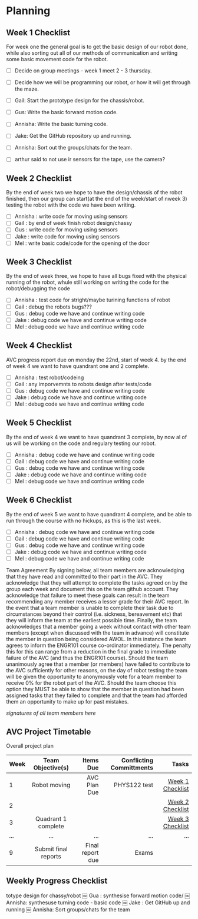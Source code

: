 # Planning

## Week 1 Checklist
For week one the general goal is to get the basic design of our robot done, while also sorting out all of our methods of communication and writing some basic movement code for the robot.
- [ ] Decide on group meetings - week 1 meet 2 - 3 thursday.
- [ ] Decide how we will be programming our robot, or how it will get through the maze.

- [ ] Gail: Start the prototype design for the chassis/robot.
- [ ] Gus: Write the basic forward motion code.
- [ ] Annisha: Write the basic turning code.
- [ ] Jake: Get the GitHub repository up and running.
- [ ] Annisha: Sort out the groups/chats for the team.
- [ ] arthur said to not use ir sensors for the tape, use the camera?

## Week 2 Checklist
By the end of week two we hope to have the design/chassis of the robot finished, then our group can start(at the end of the week/start of nweek 3) testing the robot with the code we have been writing. 
- [ ] Annisha : write code for moving using sensors
- [ ] Gail : by end of week finish robot design/chassy
- [ ] Gus : write code for moving using sensors
- [ ] Jake : write code for moving using sensors
- [ ] Mel : write basic code/code for the opening of the door
## Week 3 Checklist
By the end of week three, we hope to have all bugs fixed with the physical running of the robot, whule still working on writing the code for the robot/debugging the code
- [ ] Annisha : test code for stright/maybe turining functions of robot
- [ ] Gail : debug the robots bugs???
- [ ] Gus : debug code we have and continue writing code
- [ ] Jake : debug code we have and continue writing code
- [ ] Mel : debug code we have and continue writing code
## Week 4 Checklist
AVC progress report due on monday the 22nd, start of week 4. by the end of week 4 we want to have quandrant one and 2 complete.
- [ ] Annisha : test robot/codeing
- [ ] Gail : any imporvemnts to robots design after tests/code
- [ ] Gus : debug code we have and continue writing code
- [ ] Jake : debug code we have and continue writing code
- [ ] Mel : debug code we have and continue writing code
## Week 5 Checklist
By the end of week 4 we want to have quandrant 3 complete, by now al of us will be working on the code and regulary testing our robot.
- [ ] Annisha : debug code we have and continue writing code
- [ ] Gail : debug code we have and continue writing code
- [ ] Gus : debug code we have and continue writing code
- [ ] Jake : debug code we have and continue writing code
- [ ] Mel : debug code we have and continue writing code
## Week 6 Checklist
By the end of week 5 we want to have quandrant 4 complete, and be able to run through the course with no hickups, as this is the last week.
- [ ] Annisha : debug code we have and continue writing code
- [ ] Gail : debug code we have and continue writing code
- [ ] Gus : debug code we have and continue writing code
- [ ] Jake : debug code we have and continue writing code
- [ ] Mel : debug code we have and continue writing code

Team Agreement
By signing below, all team members are acknowledging that they have read and
committed to their part in the AVC. They acknowledge that they will attempt
to complete the tasks agreed on by the group each week and document this on
the team github account. They acknowledge that failure to meet these goals
can result in the team recommending any member receives a lesser grade for
their AVC report. In the event that a team member is unable to complete their
task due to circumstances beyond their control (i.e. sickness, bereavement etc)
that they will inform the team at the earliest possible time. Finally, the team
acknowledges that a member going a week without contact with other team
members (except when discussed with the team in advance) will constitute the
member in question being considered AWOL. In this instance the team agrees
to inform the ENGR101 course co-ordinator immediately. The penalty this for
this can range from a reduction in the final grade to immediate failure of the
AVC (and thus the ENGR101 course). Should the team unanimously agree that
a member (or members) have failed to contribute to the AVC sufficiently for
other reasons, on the day of robot testing the team will be given the opportunity
to anonymously vote for a team member to receive 0% for the robot part of the
AVC. Should the team choose this option they MUST be able to show that the
member in question had been assigned tasks that they failed to complete and
that the team had afforded them an opportunity to make up for past mistakes.
 
 
*signatures of all team members here*








## AVC Project Timetable
Overall project plan

| Week  | Team Objective(s)  | Items Due | Conflicting Committments | Tasks |
| :------------ |:---------------:| ------: | ------: | ------: |
| 1   | Robot moving | AVC Plan Due | PHYS122 test | [Week 1 Checklist](#week-1-checklist) | 
| 2   |  |  | | [Week 2 Checklist](#week-2-checklist) |
| 3   | Quadrant 1 complete |  | | [Week 3 Checklist](#week-3-checklist) |
| ...     | ... | ... | ... | ... |
| 9   | Submit final reports | Final report due | Exams | |

## Weekly Progress Checklist
totype design for chassy/robot
￼ Gua : synthesise forward motion code/
￼ Annisha: synthesuse turning code - basic code
￼ Jake : Get GitHub up and running
￼ Annisha: Sort groups/chats for the team
